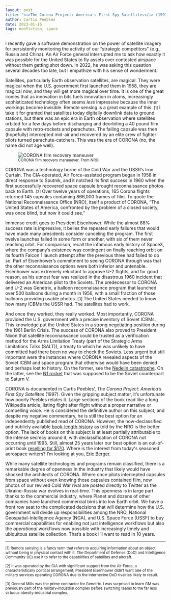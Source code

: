 ```yaml
---
layout: post
title: "<i>The Corona Project: America's First Spy Satellites</i> (1997)"
author: Curtis Peebles
date: 2023-01-16
tags: nonfiction, space
---
```


I recently gave a software demonstration on the power of satellite imagery for persistently monitoring the activity of our “strategic competitors” (e.g., Russia and China). An Air Force general interrupted me to ask how exactly it was possible for the United States to fly assets over contested airspace without them getting shot down. In 2022, he was asking this question several decades too late, but I empathize with his sense of wonderment.

Satellites, particularly Earth observation satellites, are magical. They were magical when the U.S. government first launched them in 1958, they are magical now, and they will get more magical over time. It is one of the great ironies that as innovation in bits fuels innovation in atoms, increasingly sophisticated technology often seems <i>less</i> impressive because the inner workings become invisible. Remote sensing is a great example of this. <small>[1]</small> I take it for granted that satellites today digitally downlink data to ground stations, but there was an epic era in Earth observation where satellites orbited for a few days before discharging and deorbiting a 40 pound film capsule with retro-rockets and parachutes. The falling capsule was then (hopefully) intercepted mid-air and recovered by an elite crew of fighter pilots turned parachute-catchers. This was the era of CORONA (no, the name did not age well).

<figure>
  <img alt="CORONA film recovery maneuver" src="https://upload.wikimedia.org/wikipedia/commons/f/f4/CORONA_film_recovery_maneuvar.jpg" />
  <figcaption>
    <small>
      CORONA film recovery maneuever. From NRO.
    </small>
  </figcaption>
</figure>

CORONA was a technology borne of the Cold War and the USSR’s Iron Curtain. The CIA-operated, Air Force-assisted program began in 1958 in direct response to Sputnik, and it notched its first success in 1960 when the first successfully recovered space capsule brought reconnaissance photos back to Earth. <small>[2]</small> Over twelve years of operations, 165 Corona flights returned 145 capsules containing 866,000 frames of film. To quote the National Reconnaissance Office (NRO), itself a product of CORONA, “The United States of America, confronted by the problem of a closed society, was once blind, but now it could see.”
 
Immense credit goes to President Eisenhower. While the almost 88% success rate is impressive, it belies the repeated early failures that would have made many presidents consider canceling the program. The first twelve launches failed in some form or another, with six of them never reaching orbit. For comparison, recall the infamous early history of SpaceX, where the company’s existence was contingent on finally reaching orbit on its fourth Falcon 1 launch attempt after the previous three had failed to do so. Part of Eisenhower’s commitment to seeing CORONA through was that the other reconnaissance options were both inferior and untenable. Eisenhower was extremely reluctant to approve U-2 flights, and for good reason, as his utmost fear was realized in the disastrous 1960 incident that delivered an American pilot to the Soviets. The predecessor to CORONA and U-2 was Genetrix, a balloon reconnaissance program that launched over 500 balloons during a month in 1956, with a small fraction of those balloons providing usable photos. <small>[3]</small> The United States needed to know how many ICBMs the USSR had. The satellites had to work.

And once they worked, they really worked. Most importantly, CORONA provided the U.S. government with a precise inventory of Soviet ICBMs. This knowledge put the United States in a strong negotiating position during the 1961 Berlin Crisis. The success of CORONA also proved to President Nixon that satellite reconnaissance could be trusted as a verification method for the Arms Limitation Treaty (part of the Strategic Arms Limitations Talks (SALT)), a treaty to which he was unlikely to have committed had there been no way to check the Soviets. Less urgent but still important were the instances where CORONA revealed aspects of the Soviet ICBM and space program that otherwise would have been denied and perhaps lost to history. On the former, see the [Nedelin catastrophe](https://en.wikipedia.org/wiki/Nedelin_catastrophe). On the latter, see the [N1 rocket](https://en.wikipedia.org/wiki/N1_(rocket)) that was supposed to be the Soviet counterpart to Saturn V.

CORONA is documented in Curtis Peebles’, <i>The Corona Project: America’s First Spy Satellites</i> (1997). Given the gripping subject matter, it’s unfortunate how poorly Peebles relates it. Large sections of the book read like a long Wikipedia article, listing flight after flight without a proper narrative or compelling voice. He is considered the definitive author on this subject, and despite my negative commentary, he is still the best option for an independently published read of CORONA. However, the now-declassified and publicly available [book-length history](https://www.nro.gov/Portals/65/documents/history/csnr/corona/The%20CORONA%20Story.pdf?ver=BgSn5nPYz45EZ9O_ZF57Ow%3d%3d) as told by the NRO is the better option. The lack of books on this subject is at least partially attributable to the intense secrecy around it, with declassification of CORONA not occurring until 1995. Still, almost 25 years later our best option is an out-of-print book [reselling for $170](https://www.amazon.com/Corona-Project-Americas-First-Satellites/dp/1557506884). Where is the interest from today's seasoned aerospace writers? I’m looking at you, [Eric Berger](https://arstechnica.com/author/ericberger/). 

While many satellite technologies and programs remain classified, there is a remarkable degree of openness in the industry that likely would have shocked the architects of CORONA. Where once pilots intercepted capsules from space without even knowing those capsules contained film, now photos of our revived Cold War rival are posted directly to Twitter as the Ukraine-Russia war evolves in real-time. This openness is in large part thanks to the commercial industry, where Planet and dozens of other companies have launched commercial birds into low Earth orbit. We have a front row seat to the complicated decisions that will determine how the U.S. government will divide up responsibilities among the NRO, National Geospatial-Intelligence Agency (NGA), and U.S. Space Force (USSF) to buy commercial capabilities for enabling not just intelligence workflows but also the <i>operational</i> workflows now possible with increasingly timely and ubiquitous satellite collection. That’s a book I’ll want to read in 10 years.  

---

<small>[1] Remote sensing is a fancy term that refers to acquiring information about an object without being in physical contact with it. The Department of Defense (DoD) and Intelligence Community (IC) use it to refer to the capabilities of satellites and aircraft.</small>

<small>[2] It was operated by the CIA with significant support from the Air Force, a characteristically political arrangement; President Eisenhower didn’t want one of the military services operating CORONA due to the internecine DoD rivalries likely to result.</small>

<small>[3] General Mills was the prime contractor for Genetrix. I was surprised to learn GM was previously part of the military-industrial complex before switching teams to the far less virtuous obesity-industrial complex.</small>